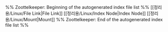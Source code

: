%% Zoottelkeeper: Beginning of the autogenerated index file list  %%
 [[정리용/Linux/File Link|File Link]]
 [[정리용/Linux/Index Node|Index Node]]
 [[정리용/Linux/Mount|Mount]]
%% Zoottelkeeper: End of the autogenerated index file list  %%
